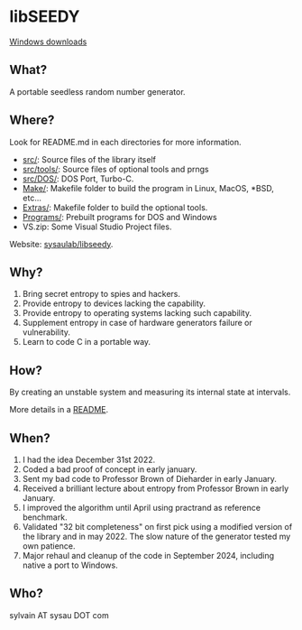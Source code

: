# libSEEDY

[Windows downloads](Programs/Windows/)

## What?

A portable seedless random number generator.

## Where?

Look for README.md in each directories for more information.

- [src/](src/): Source files of the library itself
- [src/tools/](src/tools/): Source files of optional tools and prngs
- [src/DOS/](src/DOS/): DOS Port, Turbo-C.
- [Make/](Make/): Makefile folder to build the program in Linux, MacOS, *BSD, etc...
- [Extras/](Extras/): Makefile folder to build the optional tools.
- [Programs/](Programs/): Prebuilt programs for DOS and Windows
- VS.zip: Some Visual Studio Project files.

Website: [sysaulab/libseedy](https://github.com/sysaulab/libseedy).

## Why?

1. Bring secret entropy to spies and hackers.
2. Provide entropy to devices lacking the capability.
3. Provide entropy to operating systems lacking such capability.
4. Supplement entropy in case of hardware generators failure or vulnerability.
5. Learn to code C in a portable way.

## How?

By creating an unstable system and measuring its internal state at intervals.

More details in a [README](src/libseedy/README.md).

## When?

1. I had the idea December 31st 2022.
2. Coded a bad proof of concept in early january.
3. Sent my bad code to Professor Brown of Dieharder in early January.
4. Received a brilliant lecture about entropy from Professor Brown in early January.
5. I improved the algorithm until April using practrand as reference benchmark.
6. Validated "32 bit completeness" on first pick using a modified version of the library and in may 2022. The slow nature of the generator tested my own patience.
7. Major rehaul and cleanup of the code in September 2024, including native a port to Windows.

## Who?

sylvain AT sysau DOT com
